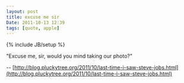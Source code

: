 ```yaml
---
layout: post
title: excuse me sir
Date: 2011-10-13 12:39
tags: [quote, apple]
---
```

{% include JB/setup %} 

"Excuse me, sir, would you mind taking our photo?"

-- [http://blog.pluckytree.org/2011/10/last-time-i-saw-steve-jobs.html](http://blog.pluckytree.org/2011/10/last-time-i-saw-steve-jobs.html)
